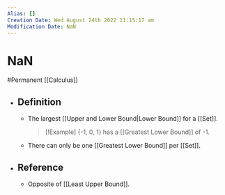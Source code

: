 ```yaml
---
Alias: []
Creation Date: Wed August 24th 2022 11:15:17 am 
Modification Date: NaN
---
```

# NaN
#Permanent [[Calculus]]

- ## Definition
	- The largest [[Upper and Lower Bound|Lower Bound]] for a [[Set]].
	  > [!Example]
	  > {-1, 0, 1} has a [[Greatest Lower Bound]] of -1.
	- There can only be one [[Greatest Lower Bound]] per [[Set]].
- ## Reference
	- Opposite of [[Least Upper Bound]].
